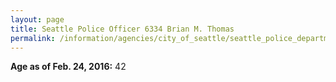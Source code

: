 ```yaml
---
layout: page
title: Seattle Police Officer 6334 Brian M. Thomas
permalink: /information/agencies/city_of_seattle/seattle_police_department/copbook/6334/
---
```


**Age as of Feb. 24, 2016:** 42
